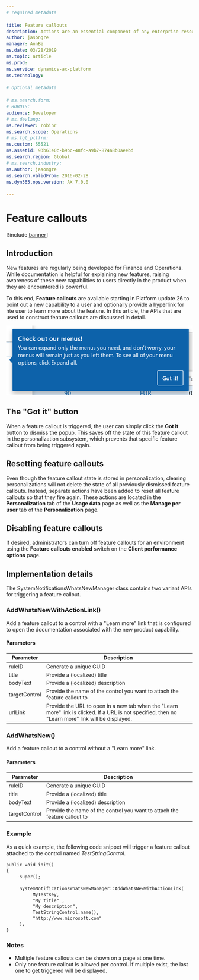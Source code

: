 ```yaml
---
# required metadata

title: Feature callouts
description: Actions are an essential component of any enterprise resource planning (ERP) system, and are triggered by mouse click, keyboard, or touch.
author: jasongre
manager: AnnBe
ms.date: 03/28/2019
ms.topic: article
ms.prod: 
ms.service: dynamics-ax-platform
ms.technology: 

# optional metadata

# ms.search.form: 
# ROBOTS: 
audience: Developer
# ms.devlang: 
ms.reviewer: robinr
ms.search.scope: Operations
# ms.tgt_pltfrm: 
ms.custom: 55521
ms.assetid: 93b61e0c-b9bc-48fc-a9b7-874a8b0aeebd
ms.search.region: Global
# ms.search.industry: 
ms.author: jasongre
ms.search.validFrom: 2016-02-28
ms.dyn365.ops.version: AX 7.0.0

---
```


# Feature callouts

[!include [banner](../includes/banner.md)]

## Introduction
New features are regularly being developed for Finance and Operations. While documentation is helpful for explaining new features, raising awareness of these new capabilities to users directly in the product when they are encountered is powerful. 

To this end, **Feature callouts** are available starting in Platform update 26 to point out a new capability to a user and optionally provide a hyperlink for hte user to learn more about the feature. In this article, the APIs that are used to construct feature callouts are discussed in detail.   

![Feature callout for Navigation Pane changes released in Platform update 22](./media/cli_featureCallout_noLink.png "Feature callout for Navigation Pane changes released in Platform update 22")
  
## The "Got it" button
When a feature callout is triggered, the user can simply click the **Got it** button to dismiss the popup. This saves off the state of this feature callout in the personalization subsystem, which prevents that specific feature callout from being triggered again. 

## Resetting feature callouts
Even though the feature callout state is stored in personalization, clearing personalizations will not delete the state of all previously dismissed feature callouts. Instead, separate actions have been added to reset all feature callouts so that they fire again. These actions are located in the **Personalization** tab of the **Usage data** page as well as the **Manage per user** tab of the **Personalization** page.   

## Disabling feature callouts 
If desired, administrators can turn off feature callouts for an environment using the **Feature callouts enabled** switch on the **Client performance options** page. 
  
## Implementation details
The SystemNotificationsWhatsNewManager class contains two variant APIs for triggering a feature callout. 

### AddWhatsNewWithActionLink() 
Add a feature callout to a control with a "Learn more" link that is configured to open the documentation associated with the new product capability.  

#### Parameters

| Parameter     | Description                                                               |
|---------------|---------------------------------------------------------------------------|
| ruleID        | Generate a unique GUID                                                    | 
| title         | Provide a (localized) title                                               | 
| bodyText      | Provide a (localized) description                                         | 
| targetControl | Provide the name of the control you want to attach the feature callout to | 
| urlLink       | Provide the URL to open in a new tab when the "Learn more" link is clicked. If a URL is not specified, then no "Learn more" link will be displayed. |


### AddWhatsNew() 
Add a feature callout to a control without a "Learn more" link. 

#### Parameters

| Parameter     | Description                                                               |
|---------------|---------------------------------------------------------------------------|
| ruleID        | Generate a unique GUID                                                    | 
| title         | Provide a (localized) title                                               | 
| bodyText      | Provide a (localized) description                                         | 
| targetControl | Provide the name of the control you want to attach the feature callout to | 

### Example
As a quick example, the following code snippet will trigger a feature callout attached to the control named *TestStringControl*.  

    public void init() 
    {
         super(); 
     
         SystemNotificationsWhatsNewManager::AddWhatsNewWithActionLink(
              MyTestKey, 
              "My title" , 
              "My description", 
              TestStringControl.name(), 
              "http://www.microsoft.com"
         );
    }

### Notes
-  Multiple feature callouts can be shown on a page at one time.
-  Only one feature callout is allowed per control. If multiple exist, the last one to get triggered will be displayed.

